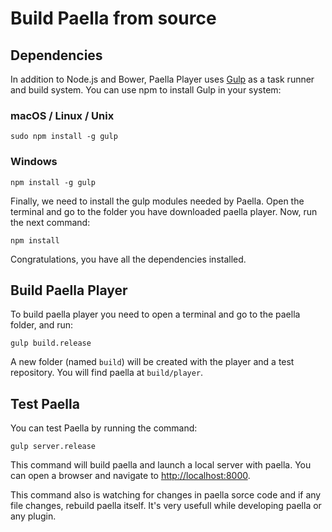 ---
---

# Build Paella from source
## Dependencies

In addition to Node.js and Bower, Paella Player uses [Gulp](http://gulp.com/) as a task runner and build system. You can use npm to install Gulp in your system:

### macOS / Linux / Unix

```shell
sudo npm install -g gulp
```

### Windows

```shell
npm install -g gulp
```

Finally, we need to install the gulp modules needed by Paella. Open the terminal and go to the folder you have downloaded paella player.
Now, run the next command:

```	shell
npm install
```

Congratulations, you have all the dependencies installed.	

## Build Paella Player

To build paella player you need to open a terminal and go to the paella folder, and run:

```shell
gulp build.release
```
	
A new folder (named `build`) will be created with the player and a test repository. You will find paella at `build/player`.


## Test Paella

You can test Paella by running the command:

```shell
gulp server.release
```

This command will build paella and launch a local server with paella. You can open a browser and navigate to [http://localhost:8000](http://localhost:8000).

This command also is watching for changes in paella sorce code and if any file changes, rebuild paella itself. It's very usefull while developing paella or any plugin.
